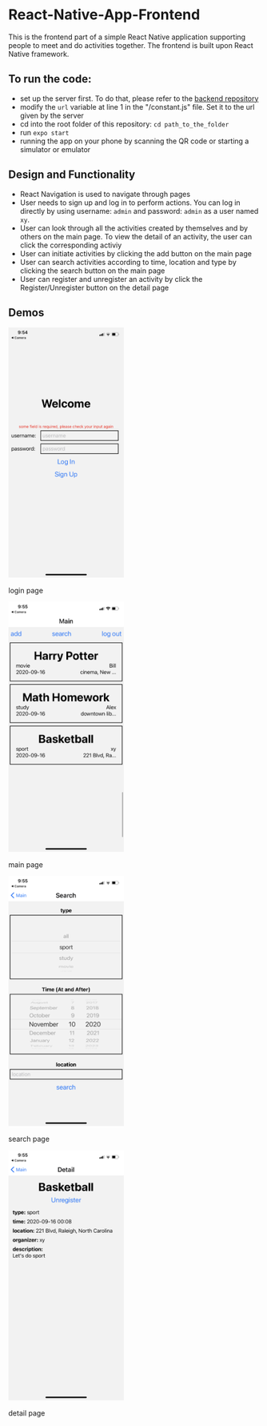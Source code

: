 # React-Native-App-Frontend
This is the frontend part of a simple React Native application supporting people to meet and do activities together.
The frontend is built upon React Native framework.

## To run the code:
- set up the server first. To do that, please refer to the [backend repository][1]
- modify the `url` variable at line 1 in the "/constant.js" file. Set it to the url given by the server
- cd into the root folder of this repository: `cd path_to_the_folder`
- run `expo start`
- running the app on your phone by scanning the QR code or starting a simulator or emulator

## Design and Functionality
- React Navigation is used to navigate through pages
- User needs to sign up and log in to perform actions. You can log in directly by using username: `admin` and password: `admin` as a user named `xy`.
- User can look through all the activities created by themselves and by others on the main page. To view the detail of an activity, the user can click the corresponding activiy
- User can initiate activities by clicking the add button on the main page
- User can search activities according to time, location and type by clicking the search button on the main page
- User can register and unregister an activity by click the Register/Unregister button on the detail page

## Demos

<img src="https://github.com/xyang1127/React-Native-App-Frontend/blob/master/login%20page.PNG" height="500">

login page


<img src="https://github.com/xyang1127/React-Native-App-Frontend/blob/master/main%20page.PNG" height="500">

main page


<img src="https://github.com/xyang1127/React-Native-App-Frontend/blob/master/search%20page.PNG" height="500">

search page


<img src="https://github.com/xyang1127/React-Native-App-Frontend/blob/master/detail%20page.PNG" height="500">

detail page

[1]:https://github.com/xyang1127/React-Native-App-Backend

